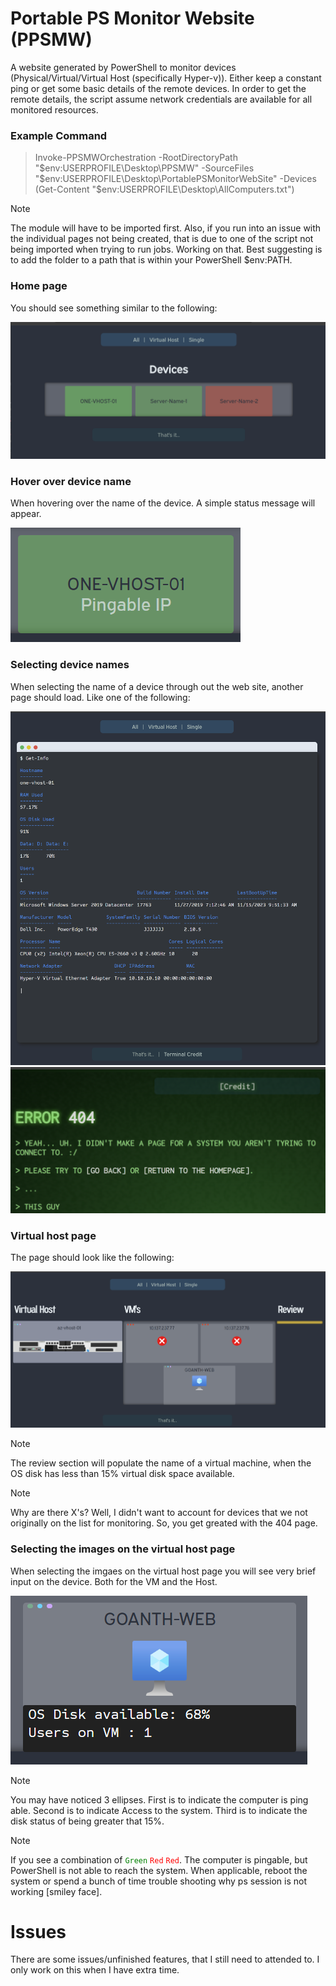 # Portable PS Monitor Website (PPSMW)

A website generated by PowerShell to monitor devices (Physical/Virtual/Virtual Host (specifically Hyper-v)). Either keep a constant ping or get some basic details of the remote devices. In order to get the remote details, the script assume network credentials are available for all monitored resources.

### Example Command

> Invoke-PPSMWOrchestration -RootDirectoryPath "$env:USERPROFILE\Desktop\PPSMW" -SourceFiles "$env:USERPROFILE\Desktop\PortablePSMonitorWebSite" -Devices (Get-Content "$env:USERPROFILE\Desktop\AllComputers.txt")

> [!NOTE]
> The module will have to be imported first. Also, if you run into an issue with the individual pages not being created, that is due to one of the script not being imported when trying to run jobs. Working on that. Best suggesting is to add the folder to a path that is within your PowerShell $env:PATH.

### Home page

You should see something similar to the following:

![homepage](https://github.com/ozruxo/PortablePSMonitorWebSite/blob/main/exampleimages/homepage.png)

### Hover over device name

When hovering over the name of the device. A simple status message will appear.

![hover device name](https://github.com/ozruxo/PortablePSMonitorWebSite/blob/main/exampleimages/hover-hp.png)

### Selecting device names

When selecting the name of a device through out the web site, another page should load. Like one of the following:

![individual page](https://github.com/ozruxo/PortablePSMonitorWebSite/blob/main/exampleimages/individual.png)
![404](https://github.com/ozruxo/PortablePSMonitorWebSite/blob/main/exampleimages/404.png)

### Virtual host page

The page should look like the following:

![virtual host](https://github.com/ozruxo/PortablePSMonitorWebSite/blob/main/exampleimages/virtualhost.png)

> [!NOTE]
> The review section will populate the name of a virtual machine, when the OS disk has less than 15% virtual disk space available. 

>[!NOTE]
> Why are there X's? Well, I didn't want to account for devices that we not originally on the list for monitoring. So, you get greated with the 404 page.

### Selecting the images on the virtual host page

When selecting the imgaes on the virtual host page you will see very brief input on the device. Both for the VM and the Host.

![vm](https://github.com/ozruxo/PortablePSMonitorWebSite/blob/main/exampleimages/vm.png)

> [!NOTE]
> You may have noticed 3 ellipses. First is to indicate the computer is ping able. Second is to indicate Access to the system. Third is to indicate the disk status of being greater that 15%.

> [!Note]
> If you see a combination of <code style="color : Green">Green</code> <code style="color : Red">Red</code> <code style="color : Red">Red</code>. The computer is pingable, but PowerShell is not able to reach the system. When applicable, reboot the system or spend a bunch of time trouble shooting why ps session is not working [smiley face].

# Issues

There are some issues/unfinished features, that I still need to attended to. I only work on this when I have extra time.
